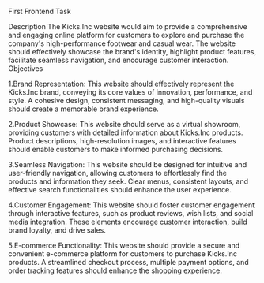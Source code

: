 First Frontend Task

Description The Kicks.Inc website would aim to provide a comprehensive and engaging online platform for customers to explore and purchase the company's high-performance footwear and casual wear. The website should effectively showcase the brand's identity, highlight product features, facilitate seamless navigation, and encourage customer interaction. Objectives

1.Brand Representation: This website should effectively represent the Kicks.Inc brand, conveying its core values of innovation, performance, and style. A cohesive design, consistent messaging, and high-quality visuals should create a memorable brand experience.

2.Product Showcase: This website should serve as a virtual showroom, providing customers with detailed information about Kicks.Inc products. Product descriptions, high-resolution images, and interactive features should enable customers to make informed purchasing decisions.

3.Seamless Navigation: This website should be designed for intuitive and user-friendly navigation, allowing customers to effortlessly find the products and information they seek. Clear menus, consistent layouts, and effective search functionalities should enhance the user experience.

4.Customer Engagement: This website should foster customer engagement through interactive features, such as product reviews, wish lists, and social media integration. These elements encourage customer interaction, build brand loyalty, and drive sales.

5.E-commerce Functionality: This website should provide a secure and convenient e-commerce platform for customers to purchase Kicks.Inc products. A streamlined checkout process, multiple payment options, and order tracking features should enhance the shopping experience.

